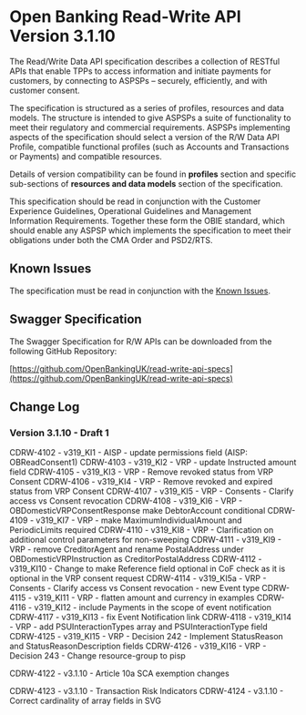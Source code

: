 # Open Banking Read-Write API Version 3.1.10

The Read/Write Data API specification describes a collection of RESTful APIs that enable TPPs to access information and initiate payments for customers, by connecting to ASPSPs – securely, efficiently, and with customer consent.

The specification is structured as a series of profiles, resources and data models. The structure is intended to give ASPSPs a suite of functionality to meet their regulatory and commercial requirements. ASPSPs implementing aspects of the specification should select a version of the R/W Data API Profile, compatible functional profiles (such as Accounts and Transactions or Payments) and compatible resources.

Details of version compatibility can be found in **profiles** section and specific sub-sections of **resources and data models** section of the specification.

This specification should be read in conjunction with the Customer Experience Guidelines, Operational Guidelines and Management Information Requirements. Together these form the OBIE standard, which should enable any ASPSP which implements the specification to meet their obligations under both the CMA Order and PSD2/RTS.

## Known Issues

The specification must be read in conjunction with the [Known Issues](https://openbanking.atlassian.net/wiki/spaces/DZ/pages/47546479/Known+Specification+Issues).

## Swagger Specification

The Swagger Specification for R/W APIs can be downloaded from the following GitHub Repository:

[https://github.com/OpenBankingUK/read-write-api-specs](https://github.com/OpenBankingUK/read-write-api-specs)

## Change Log
### Version 3.1.10 - Draft 1
CDRW-4102 - v319_KI1  - AISP - update permissions field (AISP: OBReadConsent1)
CDRW-4103 - v319_KI2  - VRP  - update Instructed amount field
CDRW-4105 - v319_KI3  - VRP  - Remove revoked status from VRP Consent
CDRW-4106 - v319_KI4  - VRP  - Remove revoked and expired status from VRP Consent
CDRW-4107 - v319_KI5  - VRP  - Consents - Clarify access vs Consent revocation
CDRW-4108 - v319_KI6  - VRP  - OBDomesticVRPConsentResponse make DebtorAccount conditional
CDRW-4109 - v319_KI7  - VRP  - make MaximumIndividualAmount and PeriodicLimits required
CDRW-4110 - v319_KI8  - VRP  - Clarification on additional control parameters for non-sweeping
CDRW-4111 - v319_KI9  - VRP  - remove CreditorAgent and rename PostalAddress under OBDomesticVRPInstruction as CreditorPostalAddress
CDRW-4112 - v319_KI10 -        Change to make Reference field optional in CoF check as it is optional in the VRP consent request
CDRW-4114 - v319_KI5a - VRP  - Consents - Clarify access vs Consent revocation - new Event type
CDRW-4115 - v319_KI11 - VRP  - flatten amount and currency in examples
CDRW-4116 - v319_KI12 -        include Payments in the scope of event notification
CDRW-4117 - v319_KI13 -        fix Event Notification link
CDRW-4118 - v319_KI14 - VRP - add PSUInteractionTypes array and PSUInteractionType field
CDRW-4125 - v319_KI15 - VRP - Decision 242 - Implement StatusReason and StatusReasonDescription fields
CDRW-4126 - v319_KI16 - VRP - Decision 243 - Change resource-group to pisp

CDRW-4122 - v3.1.10 - Article 10a SCA exemption changes

CDRW-4123 - v3.1.10 - Transaction Risk Indicators
CDRW-4124 - v3.1.10 - Correct cardinality of array fields in SVG
